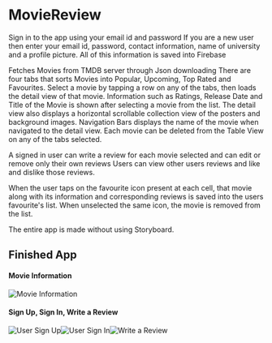 # MovieReview

Sign in to the app using your email id and password
If you are a new user then enter your email id, password, contact information, name of university and a profile picture.
All of this information is saved into Firebase

Fetches Movies from TMDB server through Json downloading 
There are four tabs that sorts Movies into Popular, Upcoming, Top Rated and Favourites.
Select a movie by tapping a row on any of the tabs, then loads the detail view of that movie.
Information such as Ratings, Release Date and Title of the Movie is shown after selecting a movie from the list.
The detail view also displays a horizontal scrollable collection view of the posters and background images. Navigation Bars displays the name of the movie when navigated to the detail view.
Each movie can be deleted from the Table View on any of the tabs selected. 

A signed in user can write a review for each movie selected and can edit or remove only their own reviews
Users can view other users reviews and like and dislike those reviews.

When the user taps on the favourite icon present at each cell, that movie along with its information and corresponding reviews is saved into the users
favourite's list. When unselected the same icon, the movie is removed from the list.


The entire app is made without using Storyboard.
## Finished App

#### Movie Information
![Movie Information](https://media.giphy.com/media/WNmJdJW1hRdMR4hmeg/giphy.gif)

#### Sign Up, Sign In, Write a Review <br>
<div>
<img style="float:left;" src='https://media.giphy.com/media/RMxlbUSn9lWGHEoEGD/giphy.gif' title='User Sign Up' alt='User Sign Up'/>
<img style="float:left;" src='https://media.giphy.com/media/3XyCkSzdLetS7ISyk7/giphy.gif' title='User Sign In' alt='User Sign In'/>
<img style="float:left;" src='https://media.giphy.com/media/7zYBvcfpddCAuMCsy5/giphy.gif' title='Write a Review' alt='Write a Review'/>
</div>
<!-- ...
#### User Sign Up
![User Sign Up](https://media.giphy.com/media/RMxlbUSn9lWGHEoEGD/giphy.gif)
#### User Sign In
![User Sign In](https://media.giphy.com/media/3XyCkSzdLetS7ISyk7/giphy.gif)
#### Write a Review
![Write a Review](https://media.giphy.com/media/7zYBvcfpddCAuMCsy5/giphy.gif)
 -->

